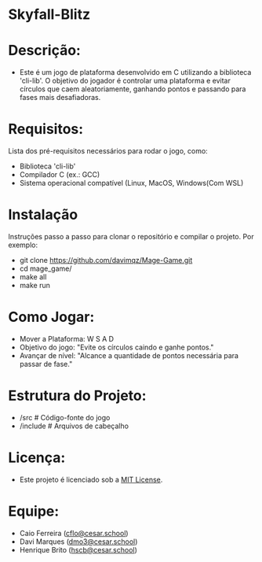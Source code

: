 # Skyfall-Blitz

# Descrição:
- Este é um jogo de plataforma desenvolvido em C utilizando a biblioteca 'cli-lib'. O objetivo do jogador é controlar uma plataforma e evitar círculos que caem aleatoriamente, ganhando pontos e passando para fases mais desafiadoras.

# Requisitos:
Lista dos pré-requisitos necessários para rodar o jogo, como:
- Biblioteca 'cli-lib'
- Compilador C (ex.: GCC)
- Sistema operacional compatível (Linux, MacOS, Windows(Com WSL)

# Instalação
Instruções passo a passo para clonar o repositório e compilar o projeto. Por exemplo:
- git clone https://github.com/davimqz/Mage-Game.git
- cd mage_game/
- make all
- make run

# Como Jogar:
- Mover a Plataforma: W S A D
- Objetivo do jogo: "Evite os círculos caindo e ganhe pontos."
- Avançar de nível: "Alcance a quantidade de pontos necessária para passar de fase."

# Estrutura do Projeto:
- /src       # Código-fonte do jogo
- /include   # Arquivos de cabeçalho

# Licença:
- Este projeto é licenciado sob a [MIT License](https://opensource.org/licenses/MIT).

# Equipe:
- Caio Ferreira (cflo@cesar.school)
- Davi Marques (dmo3@cesar.school)
- Henrique Brito (hscb@cesar.school)
